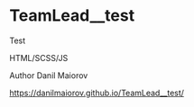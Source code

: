 # TeamLead__test

Test

HTML/SCSS/JS

Author Danil Maiorov

https://danilmaiorov.github.io/TeamLead__test/
